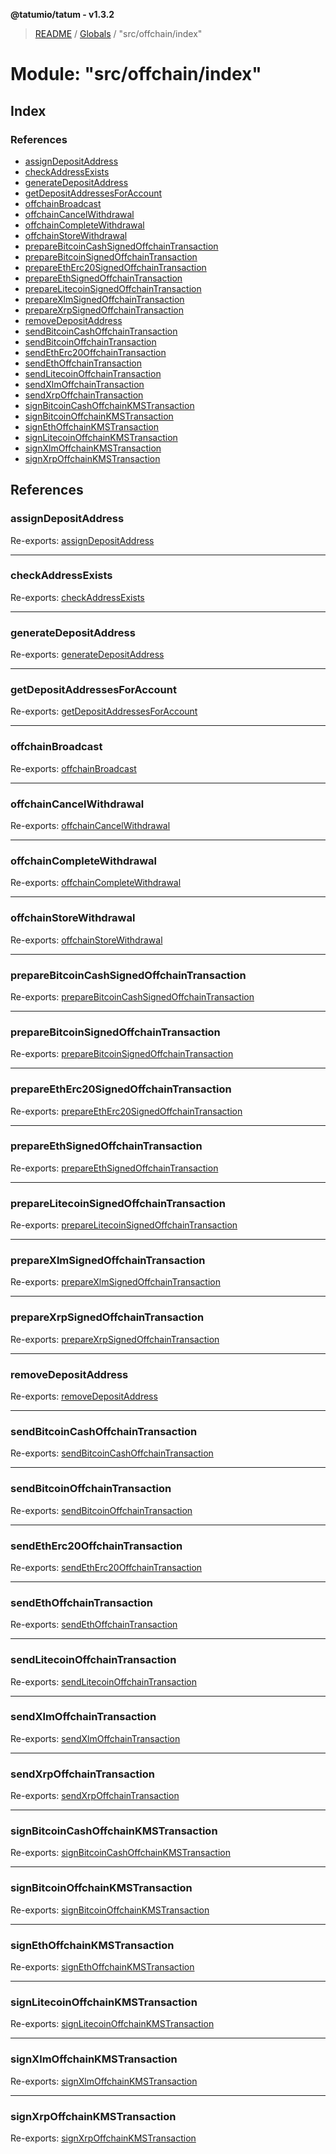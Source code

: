 **@tatumio/tatum - v1.3.2**

> [README](../README.md) / [Globals](../globals.md) / "src/offchain/index"

# Module: "src/offchain/index"

## Index

### References

* [assignDepositAddress](_src_offchain_index_.md#assigndepositaddress)
* [checkAddressExists](_src_offchain_index_.md#checkaddressexists)
* [generateDepositAddress](_src_offchain_index_.md#generatedepositaddress)
* [getDepositAddressesForAccount](_src_offchain_index_.md#getdepositaddressesforaccount)
* [offchainBroadcast](_src_offchain_index_.md#offchainbroadcast)
* [offchainCancelWithdrawal](_src_offchain_index_.md#offchaincancelwithdrawal)
* [offchainCompleteWithdrawal](_src_offchain_index_.md#offchaincompletewithdrawal)
* [offchainStoreWithdrawal](_src_offchain_index_.md#offchainstorewithdrawal)
* [prepareBitcoinCashSignedOffchainTransaction](_src_offchain_index_.md#preparebitcoincashsignedoffchaintransaction)
* [prepareBitcoinSignedOffchainTransaction](_src_offchain_index_.md#preparebitcoinsignedoffchaintransaction)
* [prepareEthErc20SignedOffchainTransaction](_src_offchain_index_.md#prepareetherc20signedoffchaintransaction)
* [prepareEthSignedOffchainTransaction](_src_offchain_index_.md#prepareethsignedoffchaintransaction)
* [prepareLitecoinSignedOffchainTransaction](_src_offchain_index_.md#preparelitecoinsignedoffchaintransaction)
* [prepareXlmSignedOffchainTransaction](_src_offchain_index_.md#preparexlmsignedoffchaintransaction)
* [prepareXrpSignedOffchainTransaction](_src_offchain_index_.md#preparexrpsignedoffchaintransaction)
* [removeDepositAddress](_src_offchain_index_.md#removedepositaddress)
* [sendBitcoinCashOffchainTransaction](_src_offchain_index_.md#sendbitcoincashoffchaintransaction)
* [sendBitcoinOffchainTransaction](_src_offchain_index_.md#sendbitcoinoffchaintransaction)
* [sendEthErc20OffchainTransaction](_src_offchain_index_.md#sendetherc20offchaintransaction)
* [sendEthOffchainTransaction](_src_offchain_index_.md#sendethoffchaintransaction)
* [sendLitecoinOffchainTransaction](_src_offchain_index_.md#sendlitecoinoffchaintransaction)
* [sendXlmOffchainTransaction](_src_offchain_index_.md#sendxlmoffchaintransaction)
* [sendXrpOffchainTransaction](_src_offchain_index_.md#sendxrpoffchaintransaction)
* [signBitcoinCashOffchainKMSTransaction](_src_offchain_index_.md#signbitcoincashoffchainkmstransaction)
* [signBitcoinOffchainKMSTransaction](_src_offchain_index_.md#signbitcoinoffchainkmstransaction)
* [signEthOffchainKMSTransaction](_src_offchain_index_.md#signethoffchainkmstransaction)
* [signLitecoinOffchainKMSTransaction](_src_offchain_index_.md#signlitecoinoffchainkmstransaction)
* [signXlmOffchainKMSTransaction](_src_offchain_index_.md#signxlmoffchainkmstransaction)
* [signXrpOffchainKMSTransaction](_src_offchain_index_.md#signxrpoffchainkmstransaction)

## References

### assignDepositAddress

Re-exports: [assignDepositAddress](_src_offchain_common_.md#assigndepositaddress)

___

### checkAddressExists

Re-exports: [checkAddressExists](_src_offchain_common_.md#checkaddressexists)

___

### generateDepositAddress

Re-exports: [generateDepositAddress](_src_offchain_common_.md#generatedepositaddress)

___

### getDepositAddressesForAccount

Re-exports: [getDepositAddressesForAccount](_src_offchain_common_.md#getdepositaddressesforaccount)

___

### offchainBroadcast

Re-exports: [offchainBroadcast](_src_offchain_common_.md#offchainbroadcast)

___

### offchainCancelWithdrawal

Re-exports: [offchainCancelWithdrawal](_src_offchain_common_.md#offchaincancelwithdrawal)

___

### offchainCompleteWithdrawal

Re-exports: [offchainCompleteWithdrawal](_src_offchain_common_.md#offchaincompletewithdrawal)

___

### offchainStoreWithdrawal

Re-exports: [offchainStoreWithdrawal](_src_offchain_common_.md#offchainstorewithdrawal)

___

### prepareBitcoinCashSignedOffchainTransaction

Re-exports: [prepareBitcoinCashSignedOffchainTransaction](_src_offchain_bcash_.md#preparebitcoincashsignedoffchaintransaction)

___

### prepareBitcoinSignedOffchainTransaction

Re-exports: [prepareBitcoinSignedOffchainTransaction](_src_offchain_bitcoin_.md#preparebitcoinsignedoffchaintransaction)

___

### prepareEthErc20SignedOffchainTransaction

Re-exports: [prepareEthErc20SignedOffchainTransaction](_src_offchain_eth_.md#prepareetherc20signedoffchaintransaction)

___

### prepareEthSignedOffchainTransaction

Re-exports: [prepareEthSignedOffchainTransaction](_src_offchain_eth_.md#prepareethsignedoffchaintransaction)

___

### prepareLitecoinSignedOffchainTransaction

Re-exports: [prepareLitecoinSignedOffchainTransaction](_src_offchain_litecoin_.md#preparelitecoinsignedoffchaintransaction)

___

### prepareXlmSignedOffchainTransaction

Re-exports: [prepareXlmSignedOffchainTransaction](_src_offchain_xlm_.md#preparexlmsignedoffchaintransaction)

___

### prepareXrpSignedOffchainTransaction

Re-exports: [prepareXrpSignedOffchainTransaction](_src_offchain_xrp_.md#preparexrpsignedoffchaintransaction)

___

### removeDepositAddress

Re-exports: [removeDepositAddress](_src_offchain_common_.md#removedepositaddress)

___

### sendBitcoinCashOffchainTransaction

Re-exports: [sendBitcoinCashOffchainTransaction](_src_offchain_bcash_.md#sendbitcoincashoffchaintransaction)

___

### sendBitcoinOffchainTransaction

Re-exports: [sendBitcoinOffchainTransaction](_src_offchain_bitcoin_.md#sendbitcoinoffchaintransaction)

___

### sendEthErc20OffchainTransaction

Re-exports: [sendEthErc20OffchainTransaction](_src_offchain_eth_.md#sendetherc20offchaintransaction)

___

### sendEthOffchainTransaction

Re-exports: [sendEthOffchainTransaction](_src_offchain_eth_.md#sendethoffchaintransaction)

___

### sendLitecoinOffchainTransaction

Re-exports: [sendLitecoinOffchainTransaction](_src_offchain_litecoin_.md#sendlitecoinoffchaintransaction)

___

### sendXlmOffchainTransaction

Re-exports: [sendXlmOffchainTransaction](_src_offchain_xlm_.md#sendxlmoffchaintransaction)

___

### sendXrpOffchainTransaction

Re-exports: [sendXrpOffchainTransaction](_src_offchain_xrp_.md#sendxrpoffchaintransaction)

___

### signBitcoinCashOffchainKMSTransaction

Re-exports: [signBitcoinCashOffchainKMSTransaction](_src_offchain_bcash_.md#signbitcoincashoffchainkmstransaction)

___

### signBitcoinOffchainKMSTransaction

Re-exports: [signBitcoinOffchainKMSTransaction](_src_offchain_bitcoin_.md#signbitcoinoffchainkmstransaction)

___

### signEthOffchainKMSTransaction

Re-exports: [signEthOffchainKMSTransaction](_src_offchain_eth_.md#signethoffchainkmstransaction)

___

### signLitecoinOffchainKMSTransaction

Re-exports: [signLitecoinOffchainKMSTransaction](_src_offchain_litecoin_.md#signlitecoinoffchainkmstransaction)

___

### signXlmOffchainKMSTransaction

Re-exports: [signXlmOffchainKMSTransaction](_src_offchain_xlm_.md#signxlmoffchainkmstransaction)

___

### signXrpOffchainKMSTransaction

Re-exports: [signXrpOffchainKMSTransaction](_src_offchain_xrp_.md#signxrpoffchainkmstransaction)
